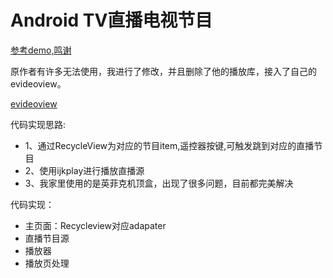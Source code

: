 # Android TV直播电视节目


[参考demo,鸣谢](https://github.com/hejunlin2013/LivePlayback)

原作者有许多无法使用，我进行了修改，并且删除了他的播放库，接入了自己的evideoview。

[evideoview](https://github.com/ccx1/EView)


代码实现思路:

- 1、通过RecycleView为对应的节目item,遥控器按键,可触发跳到对应的直播节目
- 2、使用ijkplay进行播放直播源
- 3、我家里使用的是英菲克机顶盒，出现了很多问题，目前都完美解决

代码实现：

- 主页面：Recycleview对应adapater
- 直播节目源
- 播放器
- 播放页处理